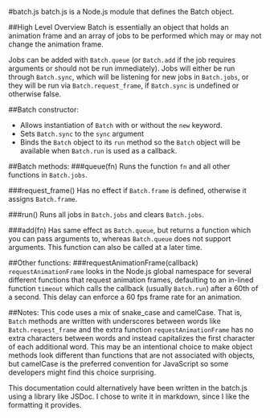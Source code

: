 #batch.js
batch.js is a Node.js module that defines the Batch object.

##High Level Overview 
Batch is essentially an object that holds an animation frame and an array of jobs to be performed which may or may not change the animation frame.

Jobs can be added with `Batch.queue` (or `Batch.add` if the job requires arguments or should not be run immediately). Jobs will either be run through `Batch.sync`, which will be listening for new jobs in `Batch.jobs`, or they will be run via `Batch.request_frame`, if `Batch.sync` is undefined or otherwise false.

##Batch constructor:
* Allows instantiation of `Batch` with or without the `new` keyword.
* Sets `Batch.sync` to the `sync` argument
* Binds the `Batch` object to its `run` method so the `Batch` object will be available when `Batch.run` is used as a callback.

##Batch methods:
###queue(fn)
Runs the function `fn` and all other functions in `Batch.jobs`.

###request_frame()
Has no effect if `Batch.frame` is defined, otherwise it assigns `Batch.frame`.

###run()
Runs all jobs in `Batch.jobs` and clears `Batch.jobs`.

###add(fn)
Has same effect as `Batch.queue`, but returns a function which you can pass arguments to, whereas `Batch.queue` does not support arguments. This function can also be called at a later time.

##Other functions:
###requestAnimationFrame(callback)
`requestAnimationFrame` looks in the Node.js global namespace for several different functions that request animation frames, defaulting to an in-lined function `timeout` which calls the callback (usually `Batch.run`) after a 60th of a second. This delay can enforce a 60 fps frame rate for an animation.

##Notes:
This code uses a mix of snake_case and camelCase. That is, `Batch` methods are written with underscores between words like `Batch.request_frame` and the extra function `requestAnimationFrame` has no extra characters between words and instead capitalizes the first character of each additional word. This may be an intentional choice to make object methods look different than functions that are not associated with objects, but camelCase is the preferred convention for JavaScript so some developers might find this choice surprising.

This documentation could alternatively have been written in the batch.js using a library like JSDoc. I chose to write it in markdown, since I like the formatting it provides.
